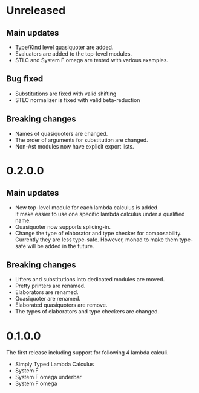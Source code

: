 # Unreleased

## Main updates

- Type/Kind level quasiquoter are added.
- Evaluators are added to the top-level modules.
- STLC and System F omega are tested with various examples.

## Bug fixed

- Substitutions are fixed with valid shifting
- STLC normalizer is fixed with valid beta-reduction

## Breaking changes

- Names of quasiquoters are changed.
- The order of arguments for substitution are changed.
- Non-Ast modules now have explicit export lists.

# 0.2.0.0

## Main updates

- New top-level module for each lambda calculus is added.  
  It make easier to use one specific lambda calculus under a qualified name.
- Quasiquoter now supports splicing-in.
- Change the type of elaborator and type checker for composability.  
  Currently they are less type-safe. However, monad to make them type-safe will be added in the future.

## Breaking changes

- Lifters and substitutions into dedicated modules are moved.
- Pretty printers are renamed.
- Elaborators are renamed.
- Quasiquoter are renamed.
- Elaborated quasiquoters are remove.
- The types of elaborators and type checkers are changed.

# 0.1.0.0

The first release including support for following 4 lambda calculi.

- Simply Typed Lambda Calculus
- System F
- System F omega underbar
- System F omega
